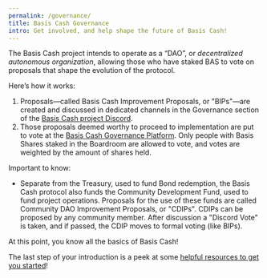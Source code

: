```yaml
---
permalink: /governance/
title: Basis Cash Governance
intro: Get involved, and help shape the future of Basis Cash!
---
```


The Basis Cash project intends to operate as a “DAO”, or *decentralized autonomous organization*, allowing those who have staked BAS to vote on proposals that shape the evolution of the protocol.

Here’s how it works:

1. Proposals—called Basis Cash Improvement Proposals, or "BIPs"—are created and discussed in dedicated channels in the Governance section of the [Basis Cash project Discord](https://discord.gg/UEZq3HF5Eu).
2. Those proposals deemed worthy to proceed to implementation are put to vote at the [Basis Cash Governance Platform](https://snapshot.page/#/basiscash.eth). Only people with Basis Shares staked in the Boardroom are allowed to vote, and votes are weighted by the amount of shares held.

Important to know:

- Separate from the Treasury, used to fund Bond redemption, the Basis Cash protocol also funds the Community Development Fund, used to fund project operations. Proposals for the use of these funds are called Community DAO Improvement Proposals, or "CDIPs". CDIPs can be  proposed by any community member. After discussion a "Discord Vote" is taken, and if passed, the CDIP moves to formal voting (like BIPs).

At this point, you know all the basics of Basis Cash!

The last step of your introduction is a peek at some [helpful resources to get you started](/resources/)!